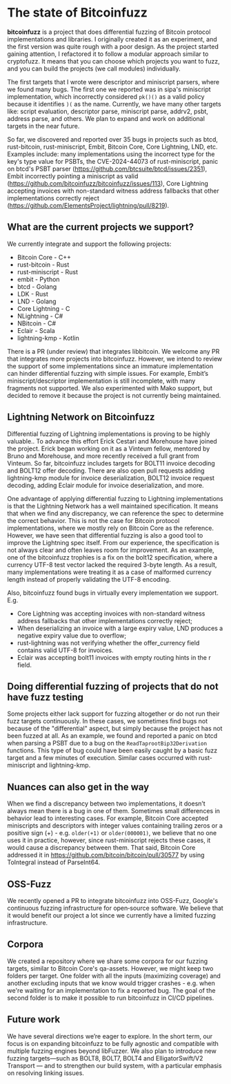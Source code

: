 # The state of Bitcoinfuzz

**bitcoinfuzz** is a project that does differential fuzzing of Bitcoin protocol implementations and libraries. I originally created it as an experiment, and the first version was quite rough with a poor design.
As the project started gaining attention, I refactored it to follow a modular approach similar to cryptofuzz. It means that you can choose which projects you want to fuzz, and you can build the projects (we call modules) individually.

The first targets that I wrote were descriptor and miniscript parsers, where we found many bugs. The first one we reported was in sipa's miniscript implementation, which incorrectly considered `pk()()` as a valid policy because it identifies `)(` as the name. Currently, we have many other targets like: script evaluation, descriptor parse, miniscript parse, addrv2, psbt, address parse, and others. We plan to expand and work on additional targets in the near future.

So far, we discovered and reported over 35 bugs in projects such as btcd, rust-bitcoin, rust-miniscript, Embit, Bitcoin Core, Core Lightning, LND, etc. Examples include: many implementations using the incorrect type for the key's type value for PSBTs, the CVE-2024-44073 of rust-miniscript, panic on btcd's PSBT parser (https://github.com/btcsuite/btcd/issues/2351), Embit incorrectly pointing a miniscript as valid (https://github.com/bitcoinfuzz/bitcoinfuzz/issues/113), Core Lightning accepting invoices with non-standard witness address fallbacks that other implementations correctly reject (https://github.com/ElementsProject/lightning/pull/8219).

## What are the current projects we support?

We currently integrate and support the following projects:

- Bitcoin Core - C++
- rust-bitcoin - Rust
- rust-miniscript - Rust
- embit - Python
- btcd - Golang
- LDK - Rust
- LND - Golang
- Core Lightning - C
- NLightning - C#
- NBitcoin - C#
- Eclair - Scala
- lightning-kmp - Kotlin

There is a PR (under review) that integrates libbitcoin. We welcome any PR that integrates more projects into bitcoinfuzz. However, we intend to review the support of some implementations since an immature implementation can hinder differential fuzzing with simple issues. For example, Embit’s miniscript/descriptor implementation is still incomplete, with many fragments not supported. We also experimented with Mako support, but decided to remove it because the project is not currently being maintained.

## Lightning Network on Bitcoinfuzz

Differential fuzzing of Lightning implementations is proving to be highly valuable.. To advance this effort Erick Cestari and Morehouse have joined the project. Erick began working on it as a Vinteum fellow, mentored by Bruno and Morehouse, and more recently received a full grant from Vinteum. So far, bitcoinfuzz includes targets for BOLT11 invoice decoding and BOLT12 offer decoding. There are also open pull requests adding lightning-kmp module for invoice deserialization, BOLT12 invoice request decoding, adding Eclair module for invoice deserialization, and more.

One advantage of applying differential fuzzing to Lightning implementations is that the Lightning Network has a well maintained specification. It means that when we find any discrepancy, we can reference the spec to determine the correct behavior. This is not the case for Bitcoin protocol implementations, where we mostly rely on Bitcoin Core as the reference. However, we have seen that differential fuzzing is also a good tool to improve the Lightning spec itself. From our experience, the specification is not always clear and often leaves room for improvement. As an example, one of the bitcoinfuzz trophies is a fix on the bolt12 specification, where a currency UTF-8 test vector lacked the required 3-byte length. As a result, many implementations were treating it as a case of malformed currency length instead of properly validating the UTF-8 encoding.

Also, bitcoinfuzz found bugs in virtually every implementation we support. E.g.

- Core Lightning was accepting invoices with non-standard witness address fallbacks that other implementations correctly reject;
- When deserializing an invoice with a large expiry value, LND produces a negative expiry value due to overflow;
- rust-lightning was not verifying whether the offer_currency field contains valid UTF-8 for invoices.
- Eclair was accepting bolt11 invoices with empty routing hints in the r field.

## Doing differential fuzzing of projects that do not have fuzz testing

Some projects either lack support for fuzzing altogether or do not run their fuzz targets continuously. In these cases, we sometimes find bugs not because of the
"differential" aspect, but simply because the project has not been fuzzed at all. As an example, we found and reported a panic on btcd when parsing a PSBT due to a bug on the `ReadTaprootBip32Derivation` functions. This type of bug could have been easily caught by a basic fuzz target and a few minutes of execution. Similar cases occurred with rust-miniscript and lightning-kmp.

## Nuances can also get in the way

When we find a discrepancy between two implementations, it doesn’t always mean there is a bug in one of them. Sometimes small differences in behavior lead to interesting cases. For example, Bitcoin Core accepted miniscripts and descriptors with integer values containing trailing zeros or a positive sign (+) - e.g. `older(+1)` or `older(000001)`, we believe that no one uses it in practice, however, since rust-miniscript rejects these cases, it would cause a discrepancy between them. That said, Bitcoin Core addressed it in https://github.com/bitcoin/bitcoin/pull/30577 by using ToIntegral instead of ParseInt64.

## OSS-Fuzz

We recently opened a PR to integrate bitcoinfuzz into OSS-Fuzz, Google's continuous fuzzing infrastructure for open‑source software. We believe that it would benefit our project a lot since we currently have a limited fuzzing infrastructure.

## Corpora

We created a repository where we share some corpora for our fuzzing targets, similar to Bitcoin Core's qa-assets. However, we might keep two folders per target. One folder with all the inputs (maximizing coverage) and another excluding inputs that we know would trigger crashes - e.g. when we're waiting for an implementation to fix a reported bug. The goal of the second folder is to make it possible to run bitcoinfuzz in CI/CD pipelines.

## Future work

We have several directions we’re eager to explore. In the short term, our focus is on expanding bitcoinfuzz to be fully agnostic and compatible with multiple fuzzing engines beyond libFuzzer. We also plan to introduce new fuzzing targets—such as BOLT8, BOLT7, BOLT4 and ElligatorSwift/V2 Transport — and to strengthen our build system, with a particular emphasis on resolving linking issues.
